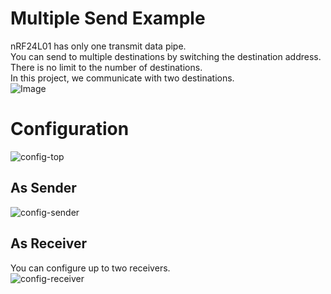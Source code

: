 # Multiple Send Example   
nRF24L01 has only one transmit data pipe.   
You can send to multiple destinations by switching the destination address.   
There is no limit to the number of destinations.   
In this project, we communicate with two destinations.   
![Image](https://github.com/user-attachments/assets/c64799ec-2f15-41f4-8b48-ed0859bf7b53)

# Configuration
![config-top](https://user-images.githubusercontent.com/6020549/154790249-b1f28d18-7c60-4a55-b262-5d821adbbfc3.jpg)

## As Sender   
![config-sender](https://github.com/user-attachments/assets/e947b5ad-76b3-485a-bd58-69d7e0d4af81)

## As Receiver
You can configure up to two receivers.   
![config-receiver](https://github.com/user-attachments/assets/2079530b-deca-4043-a268-c44836177a6d)



